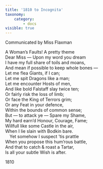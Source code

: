 ```yaml
---
title: '1810 to Incognita'
taxonomy:
    category:
        - docs
visible: true
---
```


<div class="author">Communicated by Miss Flaxman</div>

A Woman’s Faults! A pretty theme  
Dear Miss — Upon my word you dream  
I have my full share of toils and moans,  
And mean if possible to keep whole bones —  
Let me flea Giants, if I can;  
Let me spit Dragons like a man;  
Let me encounter Hosts of men,  
And like bold Falstaff slay twice ten;  
Or fairly risk the loss of limb;  
Or face the King of Terrors grim;  
Or any Feat in your defence,  
Within the bounds of common sense;  
But — to attack ye — Spare my Shame,  
My hard earn’d Honour, Courage, Fame;  
<span data-tippy="Rais’d" class="green">Willfull</span> like some Castle in the air,  
When I lie slain with Bodkin bare.  
&emsp;Yet somehow I suspect ’tis prattle  
When you propose this hum’rous battle,  
And that to catch & roast a Tartar,  
Is all your subtle Wish is after.  
  
1810